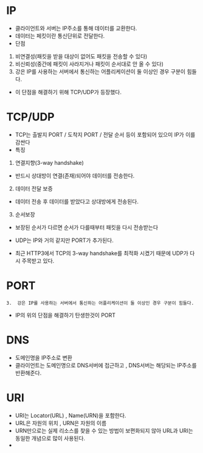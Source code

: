 # **IP**

- 클라이언트와 서버는 IP주소를 통해 데이터를 교환한다.
- 데이터는 페킷이란 통신단위로 전달한다.
- 단점

1.  비연결성(패킷을 받을 대상이 없어도 패킷을 전송할 수 있다)
2.  비신뢰성(중간에 패킷이 사라지거나 패킷이 순서대로 안 올 수 있다)
3.  강은 IP를 사용하는 서버에서 통신하는 어플리케이션이 둘 이상인 경우 구분이 힘들다.

- 이 단점을 해결하기 위해 TCP/UDP가 등장했다.

# **TCP/UDP**

- TCP는 출발지 PORT / 도착지 PORT / 전달 순서 등이 포함되어 있으미 IP가 이를 감싼다
- 특징

1.  연결지향(3-way handshake)

- 반드시 상대방이 연결(존재)되어야 데이터를 전송한다.

2. 데이터 전달 보증

- 데이터 전송 후 데이터를 받았다고 상대방에게 전송된다.

3. 순서보장

- 보장된 순서가 다르면 순서가 다를때부터 패킷을 다시 전송받는다

- UDP는 IP와 거의 같지만 PORT가 추가된다.

- 최근 HTTP3에서 TCP의 3-way handshake를 최적화 시켰기 때문에 UDP가 다시 주목받고 있다.

# **PORT**

```
3.  강은 IP를 사용하는 서버에서 통신하는 어플리케이션이 둘 이상인 경우 구분이 힘들다.
```

- IP의 위의 단점을 해결하기 탄생한것이 PORT

# **DNS**

- 도메인명을 IP주소로 변환
- 클라이언트는 도메인명으로 DNS서버에 접근하고 , DNS서버는 해당되는 IP주소를 반환해준다.

# **URI**

- URI는 Locator(URL) , Name(URN)을 포함한다.
- URL은 자원의 위치 , URN은 자원의 이름
- URN만으로는 실제 리소스를 찾을 수 있는 방법이 보편화되지 않아 URL과 URI는 동일한 개념으로 많이 사용된다.
-
